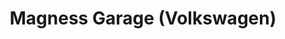 ---
title: "Magness Garage (Volkswagen)"
url: /new-bethlehem/magness-garage-volkswagen/
shop: Autowerkstatt
---